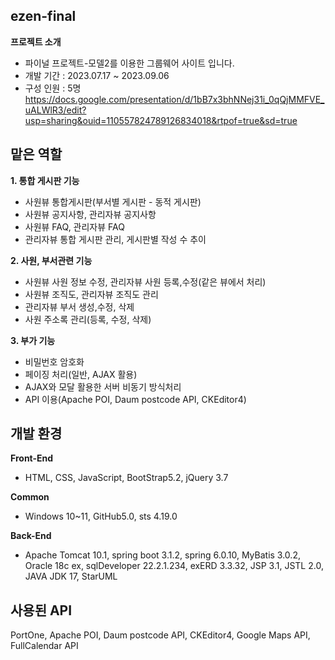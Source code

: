 ## ezen-final
**프로젝트 소개**
- 파이널 프로젝트-모델2를 이용한 그룹웨어 사이트 입니다.
- 개발 기간 : 2023.07.17 ~ 2023.09.06
- 구성 인원 : 5명
https://docs.google.com/presentation/d/1bB7x3bhNNej31i_0qQjMMFVE_uALWlR3/edit?usp=sharing&ouid=110557824789126834018&rtpof=true&sd=true
## 맡은 역할
**1. 통합 게시판 기능**
- 사원뷰 통합게시판(부서별 게시판 - 동적 게시판)
- 사원뷰 공지사항, 관리자뷰 공지사항
- 사원뷰 FAQ, 관리자뷰 FAQ
- 관리자뷰 통합 게시판 관리, 게시판별 작성 수 추이

**2. 사원, 부서관련 기능**
- 사원뷰 사원 정보 수정, 관리자뷰 사원 등록,수정(같은 뷰에서 처리)
- 사원뷰 조직도, 관리자뷰 조직도 관리
- 관리자뷰 부서 생성,수정, 삭제
- 사원 주소록 관리(등록, 수정, 삭제)

**3. 부가 기능**
- 비밀번호 암호화
- 페이징 처리(일반, AJAX 활용)
- AJAX와 모달 활용한 서버 비동기 방식처리
- API 이용(Apache POI, Daum postcode API, CKEditor4)

## 개발 환경
**Front-End**
- HTML, CSS, JavaScript, BootStrap5.2, jQuery 3.7

**Common**
- Windows 10~11, GitHub5.0, sts 4.19.0

**Back-End**
- Apache Tomcat 10.1, spring boot 3.1.2, spring 6.0.10, MyBatis 3.0.2, Oracle 18c ex, sqlDeveloper 22.2.1.234, exERD 3.3.32, JSP 3.1, JSTL 2.0, JAVA JDK 17, StarUML

## 사용된 API
PortOne, Apache POI, Daum postcode API, CKEditor4, Google Maps API, FullCalendar API

